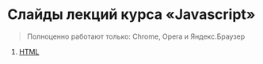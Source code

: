 # Слайды лекций курса «Javascript»

> Полноценно работают только: Chrome, Opera и Яндекс.Браузер

1. [HTML](https://rawgit.com/urfu-2016/markup-slides/master/01-html/index.html#/)
